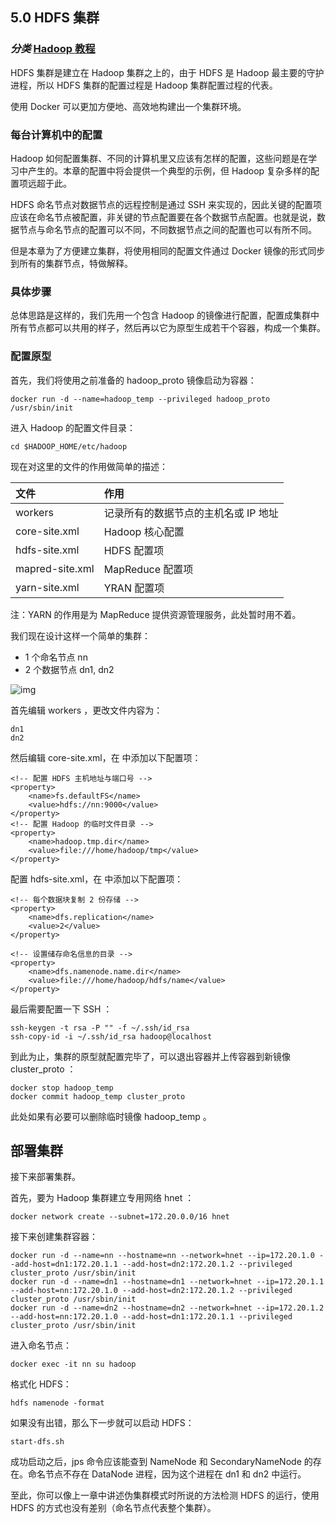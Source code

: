 ## 5.0 HDFS 集群

### *分类* [Hadoop 教程](https://www.runoob.com/w3cnote_genre/hadoop)

HDFS 集群是建立在 Hadoop 集群之上的，由于 HDFS 是 Hadoop 最主要的守护进程，所以 HDFS 集群的配置过程是 Hadoop 集群配置过程的代表。

使用 Docker 可以更加方便地、高效地构建出一个集群环境。

### 每台计算机中的配置

Hadoop 如何配置集群、不同的计算机里又应该有怎样的配置，这些问题是在学习中产生的。本章的配置中将会提供一个典型的示例，但 Hadoop 复杂多样的配置项远超于此。

HDFS 命名节点对数据节点的远程控制是通过 SSH 来实现的，因此关键的配置项应该在命名节点被配置，非关键的节点配置要在各个数据节点配置。也就是说，数据节点与命名节点的配置可以不同，不同数据节点之间的配置也可以有所不同。

但是本章为了方便建立集群，将使用相同的配置文件通过 Docker 镜像的形式同步到所有的集群节点，特做解释。

### 具体步骤

总体思路是这样的，我们先用一个包含 Hadoop 的镜像进行配置，配置成集群中所有节点都可以共用的样子，然后再以它为原型生成若干个容器，构成一个集群。

### 配置原型

首先，我们将使用之前准备的 hadoop_proto 镜像启动为容器：

```
docker run -d --name=hadoop_temp --privileged hadoop_proto /usr/sbin/init
```

进入 Hadoop 的配置文件目录：

```
cd $HADOOP_HOME/etc/hadoop
```

现在对这里的文件的作用做简单的描述：

| **文件**        | **作用**                             |
| :-------------- | :----------------------------------- |
| workers         | 记录所有的数据节点的主机名或 IP 地址 |
| core-site.xml   | Hadoop 核心配置                      |
| hdfs-site.xml   | HDFS 配置项                          |
| mapred-site.xml | MapReduce 配置项                     |
| yarn-site.xml   | YRAN 配置项                          |

注：YARN 的作用是为 MapReduce 提供资源管理服务，此处暂时用不着。

我们现在设计这样一个简单的集群：

- 1 个命名节点 nn
- 2 个数据节点 dn1, dn2

![img](https://www.runoob.com/wp-content/uploads/2021/02/hdfs-cluster-1.png)

首先编辑 workers ，更改文件内容为：

```
dn1
dn2
```

然后编辑 core-site.xml，在 中添加以下配置项：

```
<!-- 配置 HDFS 主机地址与端口号 -->
<property>
    <name>fs.defaultFS</name>
    <value>hdfs://nn:9000</value>
</property>
<!-- 配置 Hadoop 的临时文件目录 -->
<property>
    <name>hadoop.tmp.dir</name>
    <value>file:///home/hadoop/tmp</value>
</property>
```

配置 hdfs-site.xml，在 中添加以下配置项：

```
<!-- 每个数据块复制 2 份存储 -->
<property>
    <name>dfs.replication</name>
    <value>2</value>
</property>

<!-- 设置储存命名信息的目录 -->
<property>
    <name>dfs.namenode.name.dir</name>
    <value>file:///home/hadoop/hdfs/name</value>
</property>
```

最后需要配置一下 SSH ：

```
ssh-keygen -t rsa -P "" -f ~/.ssh/id_rsa
ssh-copy-id -i ~/.ssh/id_rsa hadoop@localhost
```

到此为止，集群的原型就配置完毕了，可以退出容器并上传容器到新镜像 cluster_proto ：

```
docker stop hadoop_temp
docker commit hadoop_temp cluster_proto
```

此处如果有必要可以删除临时镜像 hadoop_temp 。

## 部署集群

接下来部署集群。

首先，要为 Hadoop 集群建立专用网络 hnet ：

```
docker network create --subnet=172.20.0.0/16 hnet
```

接下来创建集群容器：

```
docker run -d --name=nn --hostname=nn --network=hnet --ip=172.20.1.0 --add-host=dn1:172.20.1.1 --add-host=dn2:172.20.1.2 --privileged cluster_proto /usr/sbin/init
docker run -d --name=dn1 --hostname=dn1 --network=hnet --ip=172.20.1.1 --add-host=nn:172.20.1.0 --add-host=dn2:172.20.1.2 --privileged cluster_proto /usr/sbin/init
docker run -d --name=dn2 --hostname=dn2 --network=hnet --ip=172.20.1.2 --add-host=nn:172.20.1.0 --add-host=dn1:172.20.1.1 --privileged cluster_proto /usr/sbin/init
```

进入命名节点：

```
docker exec -it nn su hadoop
```

格式化 HDFS：

```
hdfs namenode -format
```

如果没有出错，那么下一步就可以启动 HDFS：

```
start-dfs.sh
```

成功启动之后，jps 命令应该能查到 NameNode 和 SecondaryNameNode 的存在。命名节点不存在 DataNode 进程，因为这个进程在 dn1 和 dn2 中运行。

至此，你可以像上一章中讲述伪集群模式时所说的方法检测 HDFS 的运行，使用 HDFS 的方式也没有差别（命名节点代表整个集群）。